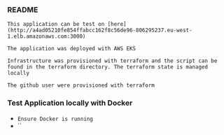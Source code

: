 ### README
``` This application can be test on [here](http://a4ad05210fe854ffabcc162f8c56de96-806295237.eu-west-1.elb.amazonaws.com:3000) ```

```The application was deployed with AWS EKS```

```Infrastructure was provisioned with terraform and the script can be found in the terraform directory. The terraform state is managed locally ```

```The github user were provisioned with terraform```

### Test Application locally with Docker

- `Ensure Docker is running`
- ``


